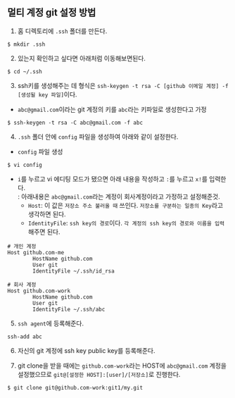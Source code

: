 ## 멀티 계정 git 설정 방법

1. 홈 디렉토리에 `.ssh` 폴더를 만든다.
```
$ mkdir .ssh
```

2. 있는지 확인하고 싶다면 아래처럼 이동해보면된다.
```
$ cd ~/.ssh
```

3. ssh키를 생성해주는 데 형식은 `ssh-keygen -t rsa -C [github 이메일 계정] -f [생성될 key 파일]`이다.
- `abc@gmail.com`이라는 git 계정의 키를 `abc`라는 키파일로 생성한다고 가정
```
$ ssh-keygen -t rsa -C abc@gmail.com -f abc
```

4. `.ssh` 폴더 안에 `config` 파일을 생성하여 아래와 같이 설정한다.
- `config` 파일 생성
```
$ vi config
```

- `i`를 누르고 vi 에디팅 모드가 됐으면 아래 내용을 작성하고 `:`를 누르고 `x!`를 입력한다.  
: 아래내용은 `abc@gmail.com`라는 계정이 회사계정이라고 가정하고 설정해준것.  
    - `Host`: 이 값은 `저장소 주소 불러올 때` 쓰인다. `저장소를 구분하는 일종의 Key`라고 생각하면 된다.
    - `IdentityFile`: `ssh key의 경로`이다. `각 계정의 ssh key의 경로와 이름을 입력`해주면 된다.
```
# 개인 계정
Host github.com-me
        HostName github.com
        User git
        IdentityFile ~/.ssh/id_rsa

# 회사 계정
Host github.com-work
        HostName github.com
        User git
        IdentityFile ~/.ssh/abc
```

5. `ssh agent`에 등록해준다.
```
ssh-add abc
```

6. 자신의 git 계정에 ssh key public key를 등록해준다.

7. git clone을 받을 때에는 `github.com-work`라는 HOST에 `abc@gmail.com` 계정을 설정했으므로 `git@[설정한 HOST]:[user]/[저장소]`로 진행한다.
```
$ git clone git@github.com-work:git1/my.git
```